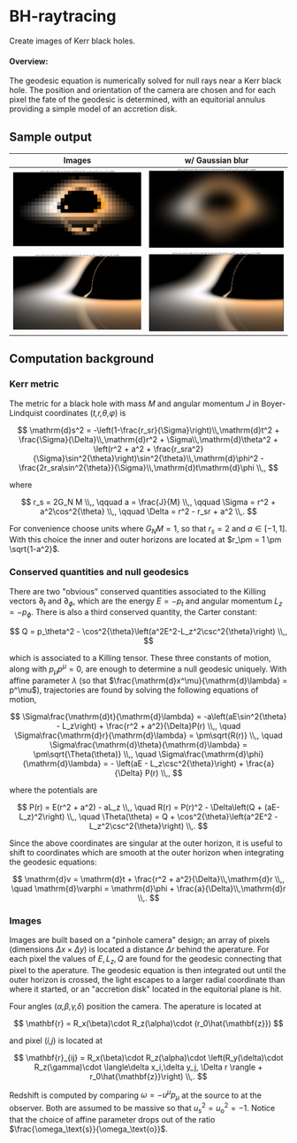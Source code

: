 # BH-raytracing

Create images of Kerr black holes.

#### Overview:
The geodesic equation is numerically solved for null rays near a Kerr black hole. The position and orientation of the camera are chosen and for each pixel the fate of the geodesic is determined, with an equitorial annulus providing a simple model of an accretion disk.


## Sample output

Images               |  w/ Gaussian blur
:-------------------:|:-------------------:
![](images/ex1.png)  |  ![](images/ex1blur.png)
![](images/ex2.png)  |  ![](images/ex2blur.png)



## Computation background

### Kerr metric

The metric for a black hole with mass _M_ and angular momentum _J_ in Boyer-Lindquist coordinates (_t,r,θ,φ_) is

$$ \mathrm{d}s^2 = -\left(1-\frac{r_sr}{\Sigma}\right)\\,\mathrm{d}t^2 + \frac{\Sigma}{\Delta}\\,\mathrm{d}r^2 + \Sigma\\,\mathrm{d}\theta^2 + \left(r^2 + a^2 + \frac{r_sra^2}{\Sigma}\sin^2{\theta}\right)\sin^2{\theta}\\,\mathrm{d}\phi^2 - \frac{2r_sra\sin^2{\theta}}{\Sigma}\\,\mathrm{d}t\mathrm{d}\phi \\,, $$

where

$$ r_s = 2G_N M \\,, \qquad a = \frac{J}{M} \\,, \qquad \Sigma = r^2 + a^2\cos^2{\theta}  \\,, \qquad \Delta = r^2 - r_sr + a^2 \\,. $$

For convenience choose units where $G_NM = 1$, so that $r_s=2$ and $a\in[-1,1]$. With this choice the inner and outer horizons are located at $r_\pm = 1 \pm \sqrt{1-a^2}$.


### Conserved quantities and null geodesics

There are two "obvious" conserved quantities associated to the Killing vectors $\partial_t$ and $\partial_\phi$, which are the energy $E=-p_t$ and angular momentum $L_z=-p_\phi$. There is also a third conserved quantity, the Carter constant:

$$ Q = p_\theta^2 - \cos^2{\theta}\left(a^2E^2-L_z^2\csc^2{\theta}\right) \\,, $$

which is associated to a Killing tensor. These three constants of motion, along with $p_\mu p^\mu = 0$, are enough to determine a null geodesic uniquely. With affine parameter _λ_ (so that $\frac{\mathrm{d}x^\mu}{\mathrm{d}\lambda} = p^\mu$), trajectories are found by solving the following equations of motion,

$$ \Sigma\frac{\mathrm{d}t}{\mathrm{d}\lambda} = -a\left(aE\sin^2{\theta} - L_z\right) + \frac{r^2 + a^2}{\Delta}P(r) \\,, \quad \Sigma\frac{\mathrm{d}r}{\mathrm{d}\lambda} = \pm\sqrt{R(r)} \\,, \quad \Sigma\frac{\mathrm{d}\theta}{\mathrm{d}\lambda} = \pm\sqrt{\Theta(\theta)} \\,, \quad \Sigma\frac{\mathrm{d}\phi}{\mathrm{d}\lambda} = - \left(aE - L_z\csc^2{\theta}\right) + \frac{a}{\Delta} P(r) \\,, $$

where the potentials are

$$ P(r) = E(r^2 + a^2) - aL_z \\,, \quad R(r) = P(r)^2 - \Delta\left(Q + (aE-L_z)^2\right) \\,, \quad \Theta(\theta) = Q + \cos^2{\theta}\left(a^2E^2 - L_z^2\csc^2{\theta}\right) \\,. $$

Since the above coordinates are singular at the outer horizon, it is useful to shift to coordinates which are smooth at the outer horizon when integrating the geodesic equations:

$$ \mathrm{d}v = \mathrm{d}t + \frac{r^2 + a^2}{\Delta}\\,\mathrm{d}r \\,, \quad \mathrm{d}\varphi = \mathrm{d}\phi + \frac{a}{\Delta}\\,\mathrm{d}r \\,. $$


### Images

Images are built based on a "pinhole camera" design; an array of pixels (dimensions $\Delta x\times\Delta y$) is located a distance $\Delta r$ behind the aperature. For each pixel the values of $E,L_z,Q$ are found for the geodesic connecting that pixel to the aperature. The geodesic equation is then integrated out until the outer horizon is crossed, the light escapes to a larger radial coordinate than where it started, or an "accretion disk" located in the equitorial plane is hit.

Four angles (_α,β,γ,δ_) position the camera. The aperature is located at

$$ \mathbf{r} = R_x(\beta)\cdot R_z(\alpha)\cdot (r_0\hat{\mathbf{z}}) $$

and pixel (_i,j_) is located at

$$ \mathbf{r}_{ij} = R_x(\beta)\cdot R_z(\alpha)\cdot \left(R_y(\delta)\cdot R_z(\gamma)\cdot \langle\delta x_i,\delta y_j, \Delta r \rangle + r_0\hat{\mathbf{z}}\right) \\,. $$

Redshift is computed by comparing $\omega = -u^\mu p_\mu$ at the source to at the observer. Both are assumed to be massive so that $u_\text{s}^2 = u_\text{o}^2 = -1$. Notice that the choice of affine parameter drops out of the ratio $\frac{\omega_\text{s}}{\omega_\text{o}}$.

